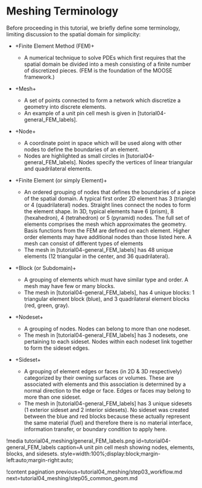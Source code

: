 # Meshing Terminology

Before proceeding in this tutorial, we briefly define some terminology, limiting discussion to the spatial domain for simplicity:

- +Finite Element Method (FEM)+

  - A numerical technique to solve PDEs which first requires that the spatial domain be divided into a mesh consisting of a finite number of discretized pieces. (FEM is the foundation of the MOOSE framework.)

- +Mesh+

  - A set of points connected to form a network which discretize a geometry into discrete elements.
  - An example of a unit pin cell mesh is given in [tutorial04-general_FEM_labels].

- +Node+

  - A coordinate point in space which will be used along with other nodes to define the boundaries of an element.
  - Nodes are highlighted as small circles in [tutorial04-general_FEM_labels]. Nodes specify the vertices of linear triangular and quadrilateral elements.

- +Finite Element (or simply Element)+

  - An ordered grouping of nodes that defines the boundaries of a piece of the spatial domain. A typical first order 2D element has 3 (triangle) or 4 (quadrilateral) nodes. Straight lines connect the nodes to form the element shape. In 3D, typical elements have 6 (prism), 8 (hexahedron), 4 (tetrahedron) or 5 (pyramid) nodes. The full set of elements comprises the mesh which approximates the geometry. Basis functions from the FEM are defined on each element. Higher order elements may have additional nodes than those listed here. A mesh can consist of different types of elements
  - The mesh in [tutorial04-general_FEM_labels] has 48 unique elements (12 triangular in the center, and 36 quadrilateral).

- +Block (or Subdomain)+

  - A grouping of elements which must have similar type and order. A mesh may have few or many blocks.
  - The mesh in [tutorial04-general_FEM_labels], has 4 unique blocks: 1 triangular element block (blue), and 3 quadrilateral element blocks (red, green, gray).

- +Nodeset+

  - A grouping of nodes. Nodes can belong to more than one nodeset.
  - The mesh in [tutorial04-general_FEM_labels] has 3 nodesets, one pertaining to each sideset. Nodes within each nodeset link together to form the sideset edges.

- +Sideset+

  - A grouping of element edges or faces (in 2D & 3D respectively) categorized by their owning surfaces or volumes. These are associated with elements and this association is determined by a normal direction to the edge or face. Edges or faces may belong to more than one sideset.
  - The mesh in [tutorial04-general_FEM_labels] has 3 unique sidesets (1 exterior sideset and 2 interior sidesets). No sideset was created between the blue and red blocks because these actually represent the same material (fuel) and therefore there is no material interface, information transfer, or boundary condition to apply here.

!media tutorial04_meshing/general_FEM_labels.png
       id=tutorial04-general_FEM_labels
       caption=A unit pin cell mesh showing nodes, elements, blocks, and sidesets.
       style=width:100%;display:block;margin-left:auto;margin-right:auto;

!content pagination previous=tutorial04_meshing/step03_workflow.md
                    next=tutorial04_meshing/step05_common_geom.md
